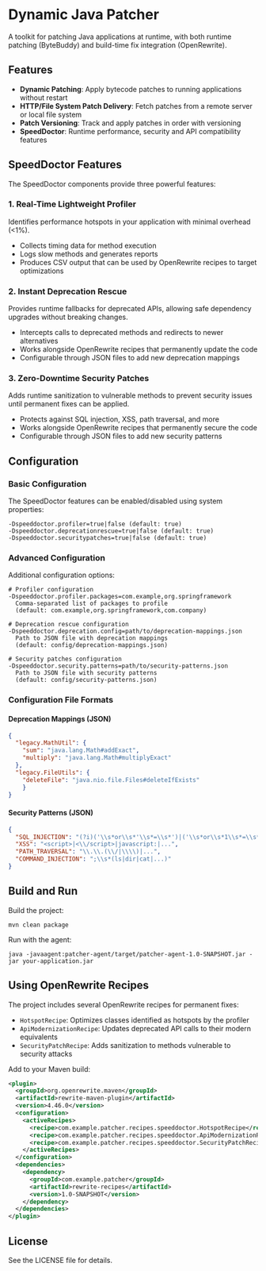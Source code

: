 # Dynamic Java Patcher

A toolkit for patching Java applications at runtime, with both runtime patching (ByteBuddy) and build-time fix integration (OpenRewrite).

## Features

- **Dynamic Patching**: Apply bytecode patches to running applications without restart
- **HTTP/File System Patch Delivery**: Fetch patches from a remote server or local file system
- **Patch Versioning**: Track and apply patches in order with versioning
- **SpeedDoctor**: Runtime performance, security and API compatibility features

## SpeedDoctor Features

The SpeedDoctor components provide three powerful features:

### 1. Real-Time Lightweight Profiler

Identifies performance hotspots in your application with minimal overhead (<1%).

- Collects timing data for method execution
- Logs slow methods and generates reports
- Produces CSV output that can be used by OpenRewrite recipes to target optimizations

### 2. Instant Deprecation Rescue

Provides runtime fallbacks for deprecated APIs, allowing safe dependency upgrades without breaking changes.

- Intercepts calls to deprecated methods and redirects to newer alternatives
- Works alongside OpenRewrite recipes that permanently update the code
- Configurable through JSON files to add new deprecation mappings

### 3. Zero-Downtime Security Patches

Adds runtime sanitization to vulnerable methods to prevent security issues until permanent fixes can be applied.

- Protects against SQL injection, XSS, path traversal, and more
- Works alongside OpenRewrite recipes that permanently secure the code
- Configurable through JSON files to add new security patterns

## Configuration

### Basic Configuration

The SpeedDoctor features can be enabled/disabled using system properties:

```
-Dspeeddoctor.profiler=true|false (default: true)
-Dspeeddoctor.deprecationrescue=true|false (default: true)
-Dspeeddoctor.securitypatches=true|false (default: true)
```

### Advanced Configuration

Additional configuration options:

```
# Profiler configuration
-Dspeeddoctor.profiler.packages=com.example,org.springframework
  Comma-separated list of packages to profile
  (default: com.example,org.springframework,com.company)

# Deprecation rescue configuration
-Dspeeddoctor.deprecation.config=path/to/deprecation-mappings.json
  Path to JSON file with deprecation mappings
  (default: config/deprecation-mappings.json)

# Security patches configuration  
-Dspeeddoctor.security.patterns=path/to/security-patterns.json
  Path to JSON file with security patterns
  (default: config/security-patterns.json)
```

### Configuration File Formats

#### Deprecation Mappings (JSON)

```json
{
  "legacy.MathUtil": {
    "sum": "java.lang.Math#addExact",
    "multiply": "java.lang.Math#multiplyExact"
  },
  "legacy.FileUtils": {
    "deleteFile": "java.nio.file.Files#deleteIfExists"
    }
}
```

#### Security Patterns (JSON)

```json
{
  "SQL_INJECTION": "(?i)('\\s*or\\s*'\\s*=\\s*')|('\\s*or\\s*1\\s*=\\s*1)|...",
  "XSS": "<script>|<\\/script>|javascript:|...",
  "PATH_TRAVERSAL": "\\.\\.(\\/|\\\\)|...",
  "COMMAND_INJECTION": ";\\s*(ls|dir|cat|...)"
}
```

## Build and Run

Build the project:

```shell
mvn clean package
```

Run with the agent:

```shell
java -javaagent:patcher-agent/target/patcher-agent-1.0-SNAPSHOT.jar -jar your-application.jar
```

## Using OpenRewrite Recipes

The project includes several OpenRewrite recipes for permanent fixes:

- `HotspotRecipe`: Optimizes classes identified as hotspots by the profiler
- `ApiModernizationRecipe`: Updates deprecated API calls to their modern equivalents
- `SecurityPatchRecipe`: Adds sanitization to methods vulnerable to security attacks

Add to your Maven build:

```xml
<plugin>
  <groupId>org.openrewrite.maven</groupId>
  <artifactId>rewrite-maven-plugin</artifactId>
  <version>4.46.0</version>
  <configuration>
    <activeRecipes>
      <recipe>com.example.patcher.recipes.speeddoctor.HotspotRecipe</recipe>
      <recipe>com.example.patcher.recipes.speeddoctor.ApiModernizationRecipe</recipe>
      <recipe>com.example.patcher.recipes.speeddoctor.SecurityPatchRecipe</recipe>
    </activeRecipes>
  </configuration>
  <dependencies>
    <dependency>
      <groupId>com.example.patcher</groupId>
      <artifactId>rewrite-recipes</artifactId>
      <version>1.0-SNAPSHOT</version>
    </dependency>
  </dependencies>
</plugin>
```

## License

See the LICENSE file for details. 